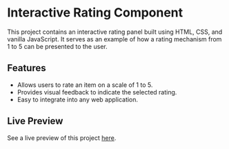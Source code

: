 # Interactive Rating Component

This project contains an interactive rating panel built using HTML, CSS, and vanilla JavaScript. It serves as an example of how a rating mechanism from 1 to 5 can be presented to the user.

## Features

- Allows users to rate an item on a scale of 1 to 5.
- Provides visual feedback to indicate the selected rating.
- Easy to integrate into any web application.

## Live Preview
See a live preview of this project [here](https://jvpdls.github.io/interactive-rating-component/).
